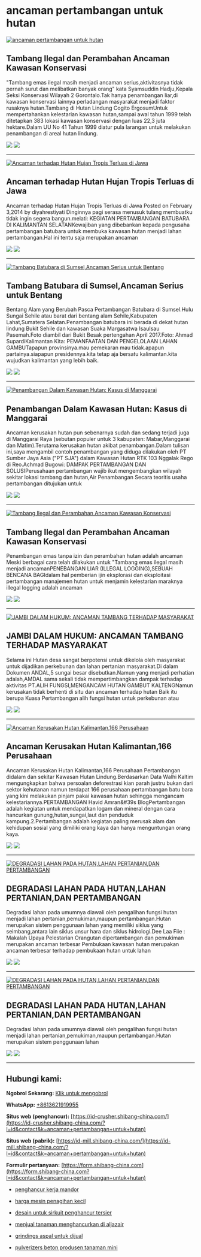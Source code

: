 # ancaman pertambangan untuk hutan

<a href="https://swt.shibang-china.com/?l=id&img&k=ancaman+pertambangan+untuk+hutan" target="_blank">![ancaman pertambangan untuk hutan](http://static.shibang-china.com/all-800x300/908.jpg)</a>

## Tambang Ilegal dan Perambahan Ancaman Kawasan Konservasi
"Tambang emas ilegal masih menjadi ancaman serius,aktivitasnya tidak pernah surut dan melibatkan banyak orang" kata Syamsuddin Hadju,Kepala Seksi Konservasi Wilayah 2 Gorontalo.Tak hanya penambangan liar,di kawasan konservasi lainnya perladangan masyarakat menjadi faktor rusaknya hutan.Tambang di Hutan Lindung Cogito ErgosumUntuk mempertahankan kelestarian kawasan hutan,sampai awal tahun 1999 telah ditetapkan 383 lokasi kawasan konservasi dengan luas 22,3 juta hektare.Dalam UU No 41 Tahun 1999 diatur pula larangan untuk melakukan penambangan di areal hutan lindung.


<a href="https://whatsapp.shibangsoft.com/WhatsApp.php" target="_blank" title="WhatsApp">![](http://static.shibang-china.com/icon/whatsapp.png)</a> <a href="https://swt.shibang-china.com/?l=id&icon&k=ancaman+pertambangan+untuk+hutan" target="_blank">![](http://static.shibang-china.com/icon/chat-id.png)</a>

---

<a href="https://swt.shibang-china.com/?l=id&img&k=ancaman+pertambangan+untuk+hutan" target="_blank">![Ancaman terhadap Hutan Hujan Tropis Terluas di Jawa](http://static.shibang-china.com/all-800x300/1488.jpg)</a>

## Ancaman terhadap Hutan Hujan Tropis Terluas di Jawa
Ancaman terhadap Hutan Hujan Tropis Terluas di Jawa Posted on February 3,2014 by diyahrestiyati Dinginnya pagi serasa menusuk tulang membuatku tidak ingin segera bangun.melati: KEGIATAN PERTAMBANGAN BATUBARA DI KALIMANTAN SELATANKewajiban yang dibebankan kepada pengusaha pertambangan batubara untuk membuka kawasan hutan menjadi lahan pertambangan.Hal ini tentu saja merupakan ancaman


<a href="https://whatsapp.shibangsoft.com/WhatsApp.php" target="_blank" title="WhatsApp">![](http://static.shibang-china.com/icon/whatsapp.png)</a> <a href="https://swt.shibang-china.com/?l=id&icon&k=ancaman+pertambangan+untuk+hutan" target="_blank">![](http://static.shibang-china.com/icon/chat-id.png)</a>

---

<a href="https://swt.shibang-china.com/?l=id&img&k=ancaman+pertambangan+untuk+hutan" target="_blank">![Tambang Batubara di Sumsel,Ancaman Serius untuk Bentang](http://static.shibang-china.com/all-800x300/578.jpg)</a>

## Tambang Batubara di Sumsel,Ancaman Serius untuk Bentang
Bentang Alam yang Berubah Pasca Pertambangan Batubara di Sumsel.Hulu Sungai Sehile atau barat dari bentang alam Sehile,Kabupaten Lahat,Sumatera Selatan.Penambangan batubara ini berada di dekat hutan lindung Bukit Sehile dan kawasan Suaka Margasatwa IsauIsau Pasemah.Foto diambil dari Bukit Besak pertengahan April 2017.Foto: Ahmad SupardiKalimantan Kita: PEMANFAATAN DAN PENGELOLAAN LAHAN GAMBUTapapun provinsinya.mau pemekaran mau tidak.apapun partainya.siapapun presidennya.kita tetap aja bersatu kalimantan.kita wujudkan kalimantan yang lebih baik.


<a href="https://whatsapp.shibangsoft.com/WhatsApp.php" target="_blank" title="WhatsApp">![](http://static.shibang-china.com/icon/whatsapp.png)</a> <a href="https://swt.shibang-china.com/?l=id&icon&k=ancaman+pertambangan+untuk+hutan" target="_blank">![](http://static.shibang-china.com/icon/chat-id.png)</a>

---

<a href="https://swt.shibang-china.com/?l=id&img&k=ancaman+pertambangan+untuk+hutan" target="_blank">![Penambangan Dalam Kawasan Hutan: Kasus di Manggarai](http://static.shibang-china.com/all-800x300/1334.jpg)</a>

## Penambangan Dalam Kawasan Hutan: Kasus di Manggarai
Ancaman kerusakan hutan pun sebenarnya sudah dan sedang terjadi juga di Manggarai Raya (sebutan populer untuk 3 kabupaten: Mabar,Manggarai dan Matim).Terutama kerusakan hutan akibat penambangan.Dalam tulisan ini,saya mengambil contoh penambangan yang diduga dilakukan oleh PT Sumber Jaya Asia ("PT SJA") dalam Kawasan Hutan RTK 103 Nggalak Rego di Reo.Achmad Bugowi: DAMPAK PERTAMBANGAN DAN SOLUSIPerusahaan pertambangan wajib ikut mengembangkan wilayah sekitar lokasi tambang dan hutan,Air Penambangan Secara teoritis usaha pertambangan ditujukan untuk


<a href="https://whatsapp.shibangsoft.com/WhatsApp.php" target="_blank" title="WhatsApp">![](http://static.shibang-china.com/icon/whatsapp.png)</a> <a href="https://swt.shibang-china.com/?l=id&icon&k=ancaman+pertambangan+untuk+hutan" target="_blank">![](http://static.shibang-china.com/icon/chat-id.png)</a>

---

<a href="https://swt.shibang-china.com/?l=id&img&k=ancaman+pertambangan+untuk+hutan" target="_blank">![Tambang Ilegal dan Perambahan Ancaman Kawasan Konservasi](http://static.shibang-china.com/all-800x300/917.jpg)</a>

## Tambang Ilegal dan Perambahan Ancaman Kawasan Konservasi
Penambangan emas tanpa izin dan perambahan hutan adalah ancaman Meski berbagai cara telah dilakukan untuk "Tambang emas ilegal masih menjadi ancamanPENEBANGAN LIAR (ILLEGAL LOGGING),SEBUAH BENCANA BAGIdalam hal pemberian ijin eksplorasi dan eksploitasi pertambangan manajemen hutan untuk menjamin kelestarian maraknya illegal logging adalah ancaman


<a href="https://whatsapp.shibangsoft.com/WhatsApp.php" target="_blank" title="WhatsApp">![](http://static.shibang-china.com/icon/whatsapp.png)</a> <a href="https://swt.shibang-china.com/?l=id&icon&k=ancaman+pertambangan+untuk+hutan" target="_blank">![](http://static.shibang-china.com/icon/chat-id.png)</a>

---

<a href="https://swt.shibang-china.com/?l=id&img&k=ancaman+pertambangan+untuk+hutan" target="_blank">![JAMBI DALAM HUKUM: ANCAMAN TAMBANG TERHADAP MASYARAKAT](http://static.shibang-china.com/all-800x300/821.jpg)</a>

## JAMBI DALAM HUKUM: ANCAMAN TAMBANG TERHADAP MASYARAKAT
Selama ini Hutan desa sangat berpotensi untuk dikelola oleh masyarakat untuk dijadikan perkebunan dan lahan pertanian masyarakat.Di dalam Dokumen ANDAL,5 sungai besar disebutkan.Namun yang menjadi perhatian adalah,AMDAL sama sekali tidak mempertimbangkan dampak terhadap aktivitas PT.ALIH FUNGSI,MENGANCAM HUTAN GAMBUT KALTENGNamun kerusakan tidak berhenti di situ dan ancaman terhadap hutan Baik itu berupa Kuasa Pertambangan alih fungsi hutan untuk perkebunan atau


<a href="https://whatsapp.shibangsoft.com/WhatsApp.php" target="_blank" title="WhatsApp">![](http://static.shibang-china.com/icon/whatsapp.png)</a> <a href="https://swt.shibang-china.com/?l=id&icon&k=ancaman+pertambangan+untuk+hutan" target="_blank">![](http://static.shibang-china.com/icon/chat-id.png)</a>

---

<a href="https://swt.shibang-china.com/?l=id&img&k=ancaman+pertambangan+untuk+hutan" target="_blank">![Ancaman Kerusakan Hutan Kalimantan,166 Perusahaan](http://static.shibang-china.com/all-800x300/846.jpg)</a>

## Ancaman Kerusakan Hutan Kalimantan,166 Perusahaan
Ancaman Kerusakan Hutan Kalimantan,166 Perusahaan Pertambangan didalam dan sekitar Kawasan Hutan Lindung.Berdasarkan Data Walhi Kaltim mengungkapkan bahwa persoalan deforestrasi kian parah justru bukan dari sektor kehutanan namun terdapat 166 perusahaan pertambangan batu bara yang kini melakukan pinjam pakai kawasan hutan sehingga mengancam kelestariannya.PERTAMBANGAN Havid Amran&#39s BlogPertambangan adalah kegiatan untuk mendapatkan logam dan mineral dengan cara hancurkan gunung,hutan,sungai,laut dan penduduk kampung.2.Pertambangan adalah kegiatan paling merusak alam dan kehidupan sosial yang dimiliki orang kaya dan hanya menguntungan orang kaya.


<a href="https://whatsapp.shibangsoft.com/WhatsApp.php" target="_blank" title="WhatsApp">![](http://static.shibang-china.com/icon/whatsapp.png)</a> <a href="https://swt.shibang-china.com/?l=id&icon&k=ancaman+pertambangan+untuk+hutan" target="_blank">![](http://static.shibang-china.com/icon/chat-id.png)</a>

---

<a href="https://swt.shibang-china.com/?l=id&img&k=ancaman+pertambangan+untuk+hutan" target="_blank">![DEGRADASI LAHAN PADA HUTAN,LAHAN PERTANIAN,DAN PERTAMBANGAN](http://static.shibang-china.com/all-800x300/446.jpg)</a>

## DEGRADASI LAHAN PADA HUTAN,LAHAN PERTANIAN,DAN PERTAMBANGAN
Degradasi lahan pada umumnya diawali oleh pengalihan fungsi hutan menjadi lahan pertanian,pemukiman,maupun pertambangan.Hutan merupakan sistem penggunaan lahan yang memiliki siklus yang seimbang,antara lain siklus unsur hara dan siklus hidrologi.Dee Laa Fiie : Makalah Upaya Pelestarian Orangutan dipertambangan dan pemukiman merupakan ancaman terbesar Pembukaan kawasan hutan merupakan ancaman terbesar terhadap pembukaan hutan untuk lahan


<a href="https://whatsapp.shibangsoft.com/WhatsApp.php" target="_blank" title="WhatsApp">![](http://static.shibang-china.com/icon/whatsapp.png)</a> <a href="https://swt.shibang-china.com/?l=id&icon&k=ancaman+pertambangan+untuk+hutan" target="_blank">![](http://static.shibang-china.com/icon/chat-id.png)</a>

---

<a href="https://swt.shibang-china.com/?l=id&img&k=ancaman+pertambangan+untuk+hutan" target="_blank">![DEGRADASI LAHAN PADA HUTAN,LAHAN PERTANIAN,DAN PERTAMBANGAN](http://static.shibang-china.com/all-800x300/262.jpg)</a>

## DEGRADASI LAHAN PADA HUTAN,LAHAN PERTANIAN,DAN PERTAMBANGAN
Degradasi lahan pada umumnya diawali oleh pengalihan fungsi hutan menjadi lahan pertanian,pemukiman,maupun pertambangan.Hutan merupakan sistem penggunaan lahan

<a href="https://whatsapp.shibangsoft.com/WhatsApp.php" target="_blank" title="WhatsApp">![](http://static.shibang-china.com/icon/whatsapp.png)</a> <a href="https://swt.shibang-china.com/?l=id&icon&k=ancaman+pertambangan+untuk+hutan" target="_blank">![](http://static.shibang-china.com/icon/chat-id.png)</a>

---
## Hubungi kami:

**Ngobrol Sekarang:** [Klik untuk mengobrol](https://swt.shibang-china.com?l=id&contact&k=ancaman+pertambangan+untuk+hutan)

**WhatsApp:**  [+8613621919955](https://whatsapp.shibangsoft.com/WhatsApp.php)

**Situs web (penghancur):** [https://id-crusher.shibang-china.com/](https://id-crusher.shibang-china.com/?l=id&contact&k=ancaman+pertambangan+untuk+hutan)

**Situs web (pabrik):** [https://id-mill.shibang-china.com/](https://id-mill.shibang-china.com/?l=id&contact&k=ancaman+pertambangan+untuk+hutan)

**Formulir pertanyaan:** [https://form.shibang-china.com](https://form.shibang-china.com?l=id&contact&k=ancaman+pertambangan+untuk+hutan)

* [penghancur kerja mandor](../40/penghancur%20kerja%20mandor.md)

* [harga mesin penagihan kecil](../35/harga%20mesin%20penagihan%20kecil.md)

* [desain untuk sirkuit penghancur tersier](../37/desain%20untuk%20sirkuit%20penghancur%20tersier.md)

* [menjual tanaman menghancurkan di aljazair](../39/menjual%20tanaman%20menghancurkan%20di%20aljazair.md)

* [grindings aspal untuk dijual](../39/grindings%20aspal%20untuk%20dijual.md)

* [pulverizers beton produsen tanaman mini](../33/pulverizers%20beton%20produsen%20tanaman%20mini.md)